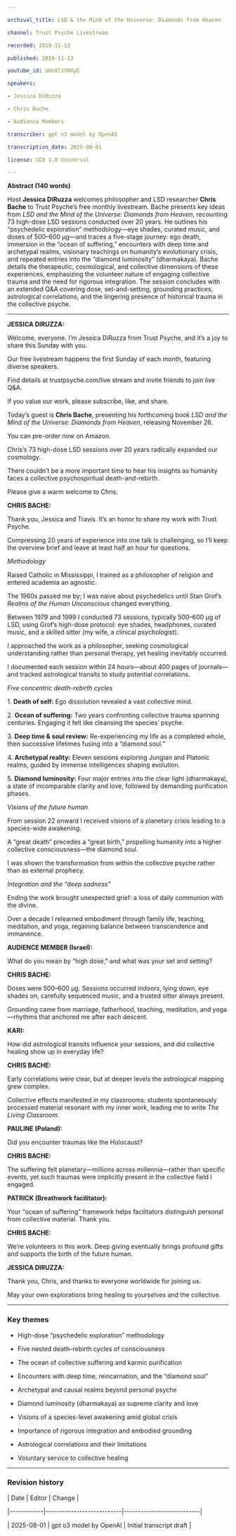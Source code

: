 ```yaml
---

archival_title: LSD & the Mind of the Universe: Diamonds from Heaven

channel: Trust Psyche Livestream

recorded: 2019-11-13

published: 2019-11-13

youtube_id: uHn8lzYNXyE

speakers:

- Jessica DiRuzza

- Chris Bache

- Audience Members

transcriber: gpt o3 model by OpenAI

transcription_date: 2025-08-01

license: CC0 1.0 Universal

---
```


**Abstract (140 words)**

Host **Jessica DiRuzza** welcomes philosopher and LSD researcher **Chris Bache** to Trust Psyche’s free monthly livestream. Bache presents key ideas from *LSD and the Mind of the Universe: Diamonds from Heaven*, recounting 73 high-dose LSD sessions conducted over 20 years. He outlines his “psychedelic exploration” methodology—eye shades, curated music, and doses of 500–600 µg—and traces a five-stage journey: ego death, immersion in the “ocean of suffering,” encounters with deep time and archetypal realms, visionary teachings on humanity’s evolutionary crisis, and repeated entries into the “diamond luminosity” (dharmakaya). Bache details the therapeutic, cosmological, and collective dimensions of these experiences, emphasizing the volunteer nature of engaging collective trauma and the need for rigorous integration. The session concludes with an extended Q&A covering dose, set-and-setting, grounding practices, astrological correlations, and the lingering presence of historical trauma in the collective psyche.

---

**JESSICA DIRUZZA:**

Welcome, everyone. I’m Jessica DiRuzza from Trust Psyche, and it’s a joy to share this Sunday with you.

Our free livestream happens the first Sunday of each month, featuring diverse speakers.

Find details at trustpsyche.com/live stream and invite friends to join live Q&A.

If you value our work, please subscribe, like, and share.

Today’s guest is **Chris Bache**, presenting his forthcoming book *LSD and the Mind of the Universe: Diamonds from Heaven*, releasing November 26.

You can pre-order now on Amazon.

Chris’s 73 high-dose LSD sessions over 20 years radically expanded our cosmology.

There couldn’t be a more important time to hear his insights as humanity faces a collective psychospiritual death-and-rebirth.

Please give a warm welcome to Chris.

**CHRIS BACHE:**

Thank you, Jessica and Travis. It’s an honor to share my work with Trust Psyche.

Compressing 20 years of experience into one talk is challenging, so I’ll keep the overview brief and leave at least half an hour for questions.

*Methodology*

Raised Catholic in Mississippi, I trained as a philosopher of religion and entered academia an agnostic.

The 1960s passed me by; I was naive about psychedelics until Stan Grof’s *Realms of the Human Unconscious* changed everything.

Between 1979 and 1999 I conducted 73 sessions, typically 500–600 µg of LSD, using Grof’s high-dose protocol: eye shades, headphones, curated music, and a skilled sitter (my wife, a clinical psychologist).

I approached the work as a philosopher, seeking cosmological understanding rather than personal therapy, yet healing inevitably occurred.

I documented each session within 24 hours—about 400 pages of journals—and tracked astrological transits to study potential correlations.

*Five concentric death-rebirth cycles*

1\. **Death of self:** Ego dissolution revealed a vast collective mind.

2\. **Ocean of suffering:** Two years confronting collective trauma spanning centuries. Engaging it felt like cleansing the species’ psyche.

3\. **Deep time & soul review:** Re-experiencing my life as a completed whole, then successive lifetimes fusing into a “diamond soul.”

4\. **Archetypal reality:** Eleven sessions exploring Jungian and Platonic realms, guided by immense intelligences shaping evolution.

5\. **Diamond luminosity:** Four major entries into the clear light (dharmakaya), a state of incomparable clarity and love, followed by demanding purification phases.

*Visions of the future human*

From session 22 onward I received visions of a planetary crisis leading to a species-wide awakening.

A “great death” precedes a “great birth,” propelling humanity into a higher collective consciousness—the diamond soul.

I was shown the transformation from within the collective psyche rather than as external prophecy.

*Integration and the “deep sadness”*

Ending the work brought unexpected grief: a loss of daily communion with the divine.

Over a decade I relearned embodiment through family life, teaching, meditation, and yoga, regaining balance between transcendence and immanence.

**AUDIENCE MEMBER (Israel):**

What do you mean by “high dose,” and what was your set and setting?

**CHRIS BACHE:**

Doses were 500–600 µg. Sessions occurred indoors, lying down, eye shades on, carefully sequenced music, and a trusted sitter always present.

Grounding came from marriage, fatherhood, teaching, meditation, and yoga—rhythms that anchored me after each descent.

**KARI:**

How did astrological transits influence your sessions, and did collective healing show up in everyday life?

**CHRIS BACHE:**

Early correlations were clear, but at deeper levels the astrological mapping grew complex.

Collective effects manifested in my classrooms: students spontaneously processed material resonant with my inner work, leading me to write *The Living Classroom*.

**PAULINE (Poland):**

Did you encounter traumas like the Holocaust?

**CHRIS BACHE:**

The suffering felt planetary—millions across millennia—rather than specific events, yet such traumas were implicitly present in the collective field I engaged.

**PATRICK (Breathwork facilitator):**

Your “ocean of suffering” framework helps facilitators distinguish personal from collective material. Thank you.

**CHRIS BACHE:**

We’re volunteers in this work. Deep giving eventually brings profound gifts and supports the birth of the future human.

**JESSICA DIRUZZA:**

Thank you, Chris, and thanks to everyone worldwide for joining us.

May your own explorations bring healing to yourselves and the collective.

---

### Key themes

- High-dose “psychedelic exploration” methodology

- Five nested death–rebirth cycles of consciousness

- The ocean of collective suffering and karmic purification

- Encounters with deep time, reincarnation, and the “diamond soul”

- Archetypal and causal realms beyond personal psyche

- Diamond luminosity (dharmakaya) as supreme clarity and love

- Visions of a species-level awakening amid global crisis

- Importance of rigorous integration and embodied grounding

- Astrological correlations and their limitations

- Voluntary service to collective healing

---

### Revision history

| Date | Editor | Change |

|------------|---------------------------|---------------------------|

| 2025-08-01 | gpt o3 model by OpenAI | Initial transcript draft |
